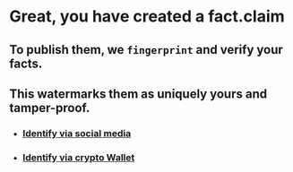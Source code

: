 # Great, you have created a fact.claim

## To publish them, we `fingerprint` and verify your facts.

## This watermarks them as uniquely yours and tamper-proof.

- ### [Identify via social media](/identify/social)

- ### [Identify via crypto Wallet](/identify/wallet)


